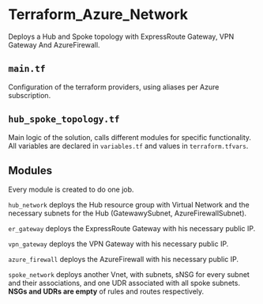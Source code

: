 

# Terraform_Azure_Network

Deploys a Hub and Spoke topology with ExpressRoute Gateway, VPN Gateway And AzureFirewall.

## `main.tf` 
Configuration of the terraform providers, using aliases per Azure subscription.

## `hub_spoke_topology.tf`
Main logic of the solution, calls different modules for specific functionality. All variables are declared in `variables.tf` and values in `terraform.tfvars`.

## Modules 
Every module is created to do one job.

`hub_network` deploys the Hub resource group with Virtual Network and the necessary subnets for the Hub (GatewawySubnet, AzureFirewallSubnet).

`er_gateway` deploys the ExpressRoute Gateway with his necessary public IP.

`vpn_gateway` deploys the VPN Gateway with his necessary public IP.

`azure_firewall` deploys the AzureFirewall with his necessary public IP.

`spoke_network` deploys another Vnet, with subnets, sNSG for every subnet and their associations, and one UDR associated with all spoke subnets. 
**NSGs and UDRs are empty** of rules and routes respectively.


